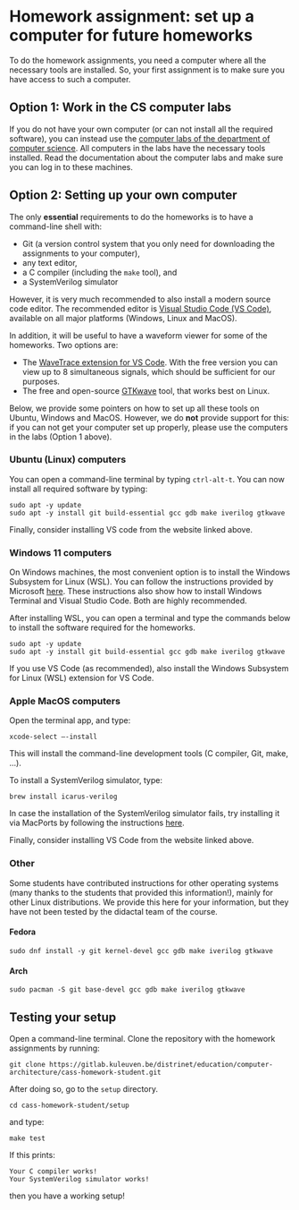# Homework assignment: set up a computer for future homeworks

To do the homework assignments, you need a computer where all the necessary
tools are installed. So, your first assignment is to make sure you have access
to such a computer.

## Option 1: Work in the CS computer labs

If you do not have your own computer (or can not install all the required
software), you can instead use the
[computer labs of the department of computer science](https://system.cs.kuleuven.be/cs/system/wegwijs/computerklas/index-E.shtml).
All computers in the labs have the necessary tools installed. Read the
documentation about the computer labs and make sure you can log in to these
machines.

## Option 2: Setting up your own computer

The only **essential** requirements to do the homeworks is to have a
command-line shell with:

- Git (a version control system that you only need for downloading the
  assignments to your computer),
- any text editor,
- a C compiler (including the `make` tool), and
- a SystemVerilog simulator

However, it is very much recommended to also install a modern source code
editor. The recommended editor is
[Visual Studio Code (VS Code)](https://code.visualstudio.com), available on all
major platforms (Windows, Linux and MacOS).

In addition, it will be useful to have a waveform viewer for some of the
homeworks. Two options are:

- The
  [WaveTrace extension for VS Code](https://marketplace.visualstudio.com/items?itemName=wavetrace.wavetrace).
  With the free version you can view up to 8 simultaneous signals, which should
  be sufficient for our purposes.
- The free and open-source [GTKwave](https://gtkwave.sourceforge.net/) tool,
  that works best on Linux.

Below, we provide some pointers on how to set up all these tools on Ubuntu,
Windows and MacOS. However, we do **not** provide support for this: if you can
not get your computer set up properly, please use the computers in the labs
(Option 1 above).

### Ubuntu (Linux) computers

You can open a command-line terminal by typing `ctrl-alt-t`. You can now install
all required software by typing:

```
sudo apt -y update
sudo apt -y install git build-essential gcc gdb make iverilog gtkwave
```

Finally, consider installing VS code from the website linked above.

### Windows 11 computers

On Windows machines, the most convenient option is to install the Windows
Subsystem for Linux (WSL). You can follow the instructions provided by Microsoft
[here](https://learn.microsoft.com/en-us/windows/wsl/setup/environment). These
instructions also show how to install Windows Terminal and Visual Studio Code.
Both are highly recommended.

After installing WSL, you can open a terminal and type the commands below to
install the software required for the homeworks.

```
sudo apt -y update
sudo apt -y install git build-essential gcc gdb make iverilog gtkwave
```

If you use VS Code (as recommended), also install the Windows Subsystem for
Linux (WSL) extension for VS Code.

### Apple MacOS computers

Open the terminal app, and type:

```
xcode-select –-install
```

This will install the command-line development tools (C compiler, Git, make,
...). 

To install a SystemVerilog simulator, type:

```
brew install icarus-verilog 
```

In case the installation of the SystemVerilog simulator fails, try installing
it via MacPorts by following the instructions
[here](https://ports.macports.org/port/iverilog/). 

Finally, consider installing VS Code from the website linked above.

### Other

Some students have contributed instructions for other operating systems (many
thanks to the students that provided this information!), mainly for other Linux
distributions. We provide this here for your information, but they have not been
tested by the didactal team of the course.

#### Fedora
```
sudo dnf install -y git kernel-devel gcc gdb make iverilog gtkwave
```

#### Arch
```
sudo pacman -S git base-devel gcc gdb make iverilog gtkwave
```

## Testing your setup

Open a command-line terminal. Clone the repository with the homework assignments
by running:

```
git clone https://gitlab.kuleuven.be/distrinet/education/computer-architecture/cass-homework-student.git
```

After doing so, go to the `setup` directory.

```
cd cass-homework-student/setup
```

and type:

```
make test
```

If this prints:

```
Your C compiler works!
Your SystemVerilog simulator works!
```

then you have a working setup!
